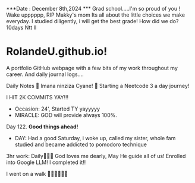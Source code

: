 ***Date : December 8th,2024 *** Grad school.....I'm so proud of you ! Wake upppppp, RIP Makky's mom Its all about the little choices we make everyday. I studied diligently, i will get the best grade! How did we do?
10days Ntt II
# RolandeU.github.io!

A portfolio GitHub webpage with a few bits of my work throughout my career. And daily journal logs....

Daily Notes
💚 Imana ninziza Cyane! 
💚 Starting a Neetcode 3 a day journey!

I HIT 2K COMMITS YAY!!!

- Occasion: 24', Started TY yayyyyy
- MIRACLE: GOD will provide always 100%.

Day 122. **Good things ahead!** 
- DAY: Had a good Saturday, i woke up, called my sister, whole fam studied and became addicted to pomodoro technique



3hr work: Daily💚💚💚
God loves me dearly, May He guide all of  us!
Enrolled into Google LLM! I completed it!!

I went on a walk 💚💚💚💚💚💚
